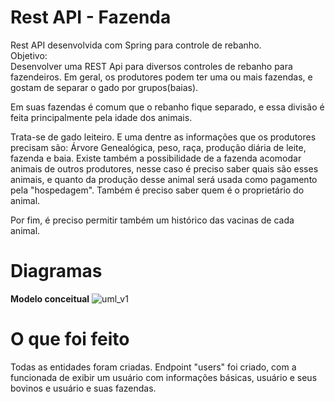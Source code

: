 # Rest API - Fazenda
Rest API desenvolvida com Spring para controle de rebanho.<br>
Objetivo:<br>
Desenvolver uma REST Api para diversos controles de rebanho para fazendeiros. Em geral, os produtores podem ter uma ou mais fazendas, e gostam de separar o gado por grupos(baias).

Em suas fazendas é comum que o rebanho fique separado, e essa divisão é feita principalmente pela idade dos animais.

Trata-se de gado leiteiro. E uma dentre as informações que os produtores precisam são: Árvore Genealógica, peso, raça, produção diária de leite, fazenda e baia. Existe também a possibilidade de a fazenda acomodar animais de outros produtores, nesse caso é preciso saber quais são esses animais, e quanto da produção desse animal será usada como pagamento pela "hospedagem". Também é preciso saber quem é o proprietário do animal.

Por fim, é preciso permitir também um histórico das vacinas de cada animal.

<h1><b>Diagramas</b></h1>

<b>Modelo conceitual</b>
![uml_v1](https://user-images.githubusercontent.com/20268288/197793389-9bab84a9-0ffa-4f76-a6d0-3afad111db4b.PNG)

<h1><b>O que foi feito</b></h1>
Todas as entidades foram criadas.
Endpoint "users" foi criado, com a funcionada de exibir um usuário com informações básicas, usuário e seus bovinos e usuário e suas fazendas.


